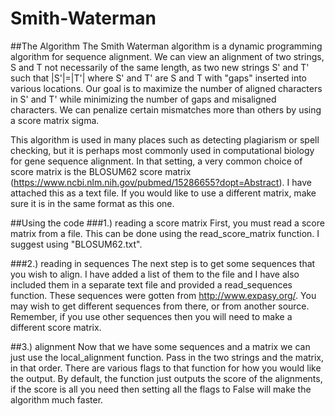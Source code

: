 # Smith-Waterman

##The Algorithm The Smith Waterman algorithm is a dynamic programming algorithm for sequence alignment. We can view an alignment of two strings, S and T not necessarily of the same length, as two new strings S' and T' such that |S'|=|T'| where S' and T' are S and T with "gaps" inserted into various locations. Our goal is to maximize the number of aligned characters in S' and T' while minimizing the number of gaps and misaligned characters. We can penalize certain mismatches more than others by using a score matrix sigma.

This algorithm is used in many places such as detecting plagiarism or spell checking, but it is perhaps most commonly used in computational biology for gene sequence alignment. In that setting, a very common choice of score matrix is the BLOSUM62 score matrix (https://www.ncbi.nlm.nih.gov/pubmed/15286655?dopt=Abstract). I have attached this as a text file. If you would like to use a different matrix, make sure it is in the same format as this one.

##Using the code
###1.) reading a score matrix
First, you must read a score matrix from a file. This can be done using the read_score_matrix function. I suggest using "BLOSUM62.txt".

###2.) reading in sequences
The next step is to get some sequences that you wish to align. I have added a list of them to the file and I have also included them in a separate text file and provided a read_sequences function. These sequences were gotten from http://www.expasy.org/. You may wish to get different sequences from there, or from another source. Remember, if you use other sequences then you will need to make a different score matrix.

##3.) alignment
Now that we have some sequences and a matrix we can just use the local_alignment function. Pass in the two strings and the matrix, in that order. There are various flags to that function for how you would like the output. By default, the function just outputs the score of the alignments, if the score is all you need then setting all the flags to False will make the algorithm much faster.
